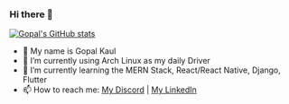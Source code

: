### Hi there 👋

[![Gopal's GitHub stats](https://github-readme-stats.vercel.app/api?username=gopal-kaul&show_icons=true&count_private=true&theme=dark)](https://github.com/gopal-kaul?tab=repositories)

- 👋 My name is Gopal Kaul
- 🔭 I’m currently using Arch Linux as my daily Driver
- 🌱 I’m currently learning the MERN Stack, React/React Native, Django, Flutter
- 📫 How to reach me: [My Discord](https://discord.com/users/545099023976235029) | [My LinkedIn](https://www.linkedin.com/in/gopal-kaul/)

